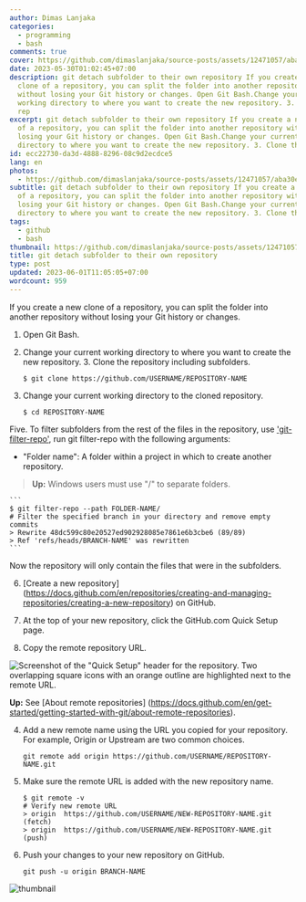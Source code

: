 ```yaml
---
author: Dimas Lanjaka
categories:
  - programming
  - bash
comments: true
cover: https://github.com/dimaslanjaka/source-posts/assets/12471057/aba30e58-526f-48c3-a2c5-fe7df582b8b2
date: 2023-05-30T01:02:45+07:00
description: git detach subfolder to their own repository If you create a new
  clone of a repository, you can split the folder into another repository
  without losing your Git history or changes. Open Git Bash.Change your current
  working directory to where you want to create the new repository. 3. Clone the
  rep
excerpt: git detach subfolder to their own repository If you create a new clone
  of a repository, you can split the folder into another repository without
  losing your Git history or changes. Open Git Bash.Change your current working
  directory to where you want to create the new repository. 3. Clone the rep
id: ecc22730-da3d-4888-8296-08c9d2ecdce5
lang: en
photos:
  - https://github.com/dimaslanjaka/source-posts/assets/12471057/aba30e58-526f-48c3-a2c5-fe7df582b8b2
subtitle: git detach subfolder to their own repository If you create a new clone
  of a repository, you can split the folder into another repository without
  losing your Git history or changes. Open Git Bash.Change your current working
  directory to where you want to create the new repository. 3. Clone the rep
tags:
  - github
  - bash
thumbnail: https://github.com/dimaslanjaka/source-posts/assets/12471057/aba30e58-526f-48c3-a2c5-fe7df582b8b2
title: git detach subfolder to their own repository
type: post
updated: 2023-06-01T11:05:05+07:00
wordcount: 959
---
```


If you create a new clone of a repository, you can split the folder into another repository without losing your Git history or changes.

1. Open Git Bash.

2. Change your current working directory to where you want to create the new repository. 3. Clone the repository including subfolders.

    ```
    $ git clone https://github.com/USERNAME/REPOSITORY-NAME
    ```

4. Change your current working directory to the cloned repository.

    ```
    $ cd REPOSITORY-NAME
    ```

Five. To filter subfolders from the rest of the files in the repository, use ['git-filter-repo'](https://github.com/newren/git-filter-repo), run git filter-repo with the following arguments:

- "Folder name":
A folder within a project in which to create another repository.

> **Up:** Windows users must use "/" to separate folders.

    ```
    $ git filter-repo --path FOLDER-NAME/
    # Filter the specified branch in your directory and remove empty commits
    > Rewrite 48dc599c80e20527ed902928085e7861e6b3cbe6 (89/89)
    > Ref 'refs/heads/BRANCH-NAME' was rewritten
    ```

Now the repository will only contain the files that were in the subfolders.

6. [Create a new repository] (https://docs.github.com/en/repositories/creating-and-managing-repositories/creating-a-new-repository) on GitHub.

7. At the top of your new repository, click the GitHub.com Quick Setup page.

3. Copy the remote repository URL.

![Screenshot of the "Quick Setup" header for the repository. Two overlapping square icons with an orange outline are highlighted next to the remote URL. ](https://docs.github.com/assets/cb-48149/images/help/repository/copy-remote-repository-url-quick-setup.png)

**Up:** See [About remote repositories] (https://docs.github.com/en/get-started/getting-started-with-git/about-remote-repositories).

4. Add a new remote name using the URL you copied for your repository. For example, Origin or Upstream are two common choices.

    ```
    git remote add origin https://github.com/USERNAME/REPOSITORY-NAME.git
    ```

5. Make sure the remote URL is added with the new repository name.

    ```
    $ git remote -v
    # Verify new remote URL
    > origin  https://github.com/USERNAME/NEW-REPOSITORY-NAME.git (fetch)
    > origin  https://github.com/USERNAME/NEW-REPOSITORY-NAME.git (push)
    ```

6. Push your changes to your new repository on GitHub.

    ```
    git push -u origin BRANCH-NAME
    ```

![thumbnail](https://github.com/dimaslanjaka/source-posts/assets/12471057/aba30e58-526f-48c3-a2c5-fe7df582b8b2)
